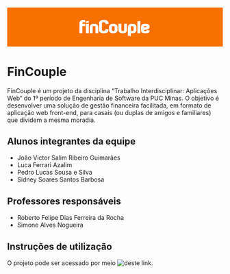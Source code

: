 ![image](docs/imagens/header.png)

# FinCouple
FinCouple é um projeto da disciplina “Trabalho Interdisciplinar: Aplicações Web“ do 1º período de Engenharia de Software da PUC Minas. O objetivo é desenvolver uma solução de gestão financeira facilitada, em formato de aplicação web front-end, para casais (ou duplas de amigos e familiares) que dividem a mesma moradia.

## Alunos integrantes da equipe

* João Victor Salim Ribeiro Guimarães
* Luca Ferrari Azalim
* Pedro Lucas Sousa e Silva
* Sidney Soares Santos Barbosa

## Professores responsáveis

* Roberto Felipe Dias Ferreira da Rocha
* Simone Alves Nogueira

## Instruções de utilização

O projeto pode ser acessado por meio ![deste link](https://tiaw-fincouple.lucaazalim.repl.co/).
